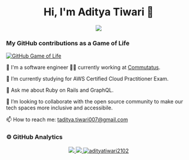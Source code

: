 <h1 align='center'>Hi, I'm Aditya Tiwari 👋</h1>
<p align='center'>
  <img src='https://komarev.com/ghpvc/?username=AdityaTiwari2102'>
</p>

### My GitHub contributions as a Game of Life

[![GitHub Game of Life](https://github4life.herokuapp.com/AdityaTiwari2102.gif)](https://github4life.herokuapp.com/AdityaTiwari2102)

🔭 I'm a software engineer 👨‍💻 currently working at [Commutatus](https://www.commutatus.com/).

🌱 I’m currently studying for AWS Certified Cloud Practitioner Exam.

💬 Ask me about Ruby on Rails and GraphQL.

👯 I’m looking to collaborate with the open source community to make our tech spaces more inclusive and accessibile.

📫 How to reach me: taditya.tiwari007@gmail.com

### ⚙️ GitHub Analytics

<p align="center">
  <a href="https://github.com/AdityaTiwari2102">
    <img src='https://github-readme-stats.vercel.app/api?username=AdityaTiwari2102&count_private=true&include_all_commits=true&show_icons=true&theme=dark&locale=en'/>
    <img src='https://github-readme-stats-eight-theta.vercel.app/api/top-langs/?username=AdityaTiwari2102&theme=dark&layout=compact&locale=en'/>
    <img src="https://github-readme-streak-stats.herokuapp.com/?user=adityatiwari2102&theme=dark" alt="adityatiwari2102" />
  </a>
</p>
